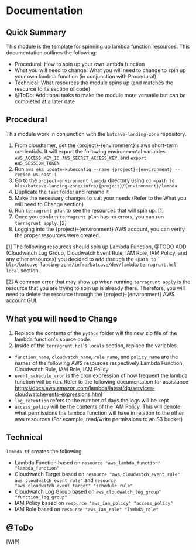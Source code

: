 # Documentation

## Quick Summary

This module is the template for spinning up lambda function resources. This documentation outlines the following: 

 - Procedural: How to spin up your own lambda function
 - What you will need to change: What you will need to change to spin up your own lambda function (in conjunction with Procedural)
 - Technical: What resources the module spins up (and matches the resource to its section of code)
 - @ToDo: Additional tasks to make the module more versatile but can be completed at a later date

## Procedural

This module work in conjunction with the `batcave-landing-zone` repository.

1. From cloudtamer, get the {project}-{environment}'s aws short-term credentials. It will export the following environmental variables `AWS_ACCESS_KEY_ID`, `AWS_SECRET_ACCESS_KEY`, and `export AWS_SESSION_TOKEN`
2. Run `aws eks update-kubeconfig --name {project}-{environment} --region us-east-1`
3. Go to the `project-environment lambda` directory using `cd <path to blz>/batcave-landing-zone/infra/{project}/{environment}/lambda` 
4. Duplicate the `test` folder and rename it 
5. Make the necessary changes to suit your needs (Refer to the What you will need to Change section)
7. Run `terragrunt plan` to see the resources that will spin up. [1]
8. Once you confirm `terragrunt plan` has no errors, you can run `terragrunt apply`. [2]
9. Logging into the {project}-{environment} AWS account, you can verify the proper resources were created. 

[1] The following resources should spin up Lambda Function, @TODO ADD (Cloudwatch Log Group, Cloudwatch Event Rule, IAM Role, IAM Policy, and any other resources) you decided to add through the `<path to blz>/batcave-landing-zone/infra/batcave/dev/lambda/terragrunt.hcl` `local` section. 

[2] A common error that may show up when running `terragrunt apply` is the resource that you are trying to spin up is already there. Therefore, you will need to delete the resource through the {project}-{environment} AWS account GUI.

## What you will need to Change

 1. Replace the contents of the `python` folder will the new zip file of
    the lambda function's source code.
2. Inside of the `terragrunt.hcl`'s `locals` section, replace the variables.

- `function_name`, `cloudwatch_name`, `role_name`, and `policy_name` are the names of the following AWS resources respectively Lambda Function, Cloudwatch Rule, IAM Role, IAM Policy
- `event_schedule_cron` is the cron expression of how frequent the lambda function will be run. Refer to the following documentation for assistance https://docs.aws.amazon.com/lambda/latest/dg/services-cloudwatchevents-expressions.html
- `log_retention` refers to the number of days the logs will be kept 
- `access_policy` will be the contents of the IAM Policy. This will denote what permissions the lambda function will have in relation to the other aws resources (For example, read/write permissions to an S3 bucket)

## Technical

 `lambda.tf` creates the following

 - Lambda Function based on `resource "aws_lambda_function"
   "lambda_function"`
 - Cloudwatch Target based on
   `resource "aws_cloudwatch_event_rule" aws_cloudwatch_event_rule"` and `resource
   "aws_cloudwatch_event_target" "schedule_rule"`  
  - Cloudwatch Log Group
   based on `aws_cloudwatch_log_group" "function_log_group"`  
   - IAM Policy
   based on `resource "aws_iam_policy" "access_policy"`  
   - IAM Role based
   on `resource "aws_iam_role" "lambda_role" `

## @ToDo

[WIP]
